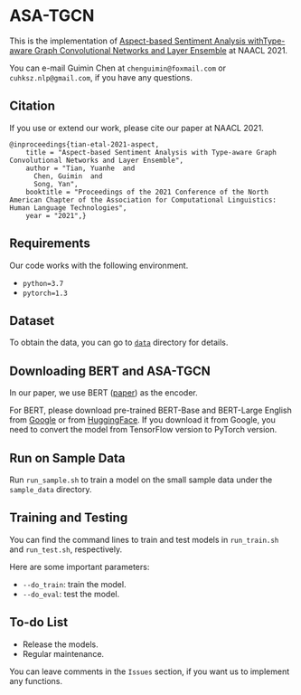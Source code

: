# ASA-TGCN

This is the implementation of [Aspect-based Sentiment Analysis withType-aware Graph Convolutional Networks and Layer Ensemble](https://www.aclweb.org/anthology/2021.naacl-main.231/) at NAACL 2021.

You can e-mail Guimin Chen at `chenguimin@foxmail.com` or `cuhksz.nlp@gmail.com`, if you have any questions.

## Citation

If you use or extend our work, please cite our paper at NAACL 2021.

```
@inproceedings{tian-etal-2021-aspect,
    title = "Aspect-based Sentiment Analysis with Type-aware Graph Convolutional Networks and Layer Ensemble",
    author = "Tian, Yuanhe  and
      Chen, Guimin  and
      Song, Yan",
    booktitle = "Proceedings of the 2021 Conference of the North American Chapter of the Association for Computational Linguistics: Human Language Technologies",
    year = "2021",}
```

## Requirements

Our code works with the following environment.
* `python=3.7`
* `pytorch=1.3`

## Dataset

To obtain the data, you can go to [`data`](./data) directory for details.

## Downloading BERT and ASA-TGCN

In our paper, we use BERT ([paper](https://www.aclweb.org/anthology/N19-1423/)) as the encoder.

For BERT, please download pre-trained BERT-Base and BERT-Large English from [Google](https://github.com/google-research/bert) or from [HuggingFace](https://s3.amazonaws.com/models.huggingface.co/bert/bert-base-chinese.tar.gz). If you download it from Google, you need to convert the model from TensorFlow version to PyTorch version.

[comment]: <> (For ASA-TGCN, you can download the models we trained in our experiments from [Google Drive] or [Baidu Net Disk].)

## Run on Sample Data

Run `run_sample.sh` to train a model on the small sample data under the `sample_data` directory.

## Training and Testing

You can find the command lines to train and test models in `run_train.sh` and `run_test.sh`, respectively.

Here are some important parameters:

* `--do_train`: train the model.
* `--do_eval`: test the model.

## To-do List

* Release the models.
* Regular maintenance.

You can leave comments in the `Issues` section, if you want us to implement any functions.

